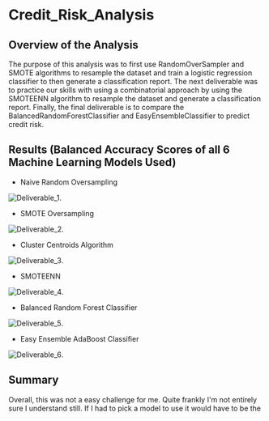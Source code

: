 # Credit_Risk_Analysis

## Overview of the Analysis
The purpose of this analysis was to first use RandomOverSampler and SMOTE algorithms to resample the dataset and train a logistic regression classifier to then generate a classification report. The next deliverable was to practice our skills with using a combinatorial approach by using the SMOTEENN algorithm to resample the dataset and generate a classification report. Finally, the final deliverable is to compare the BalancedRandomForestClassifier and EasyEnsembleClassifier to predict credit risk. 

## Results (Balanced Accuracy Scores of all 6 Machine Learning Models Used)
* Naive Random Oversampling

![Deliverable_1](Resources/Deliverable_1.png).

* SMOTE Oversampling

![Deliverable_2](Resources/Deliverable_2.png).

* Cluster Centroids Algorithm

![Deliverable_3](Resources/Deliverable_3.png).

* SMOTEENN

![Deliverable_4](Resources/Deliverable_4.png).

* Balanced Random Forest Classifier

![Deliverable_5](Resources/Deliverable_5.png).

* Easy Ensemble AdaBoost Classifier

![Deliverable_6](Resources/Deliverable_6.png).


## Summary
Overall, this was not a easy challenge for me. Quite frankly I'm not entirely sure I understand still. If I had to pick a model to use it would have to be the 

